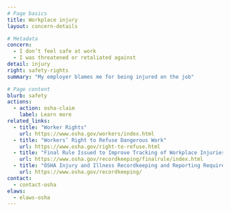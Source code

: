```yaml
---
# Page basics
title: Workplace injury
layout: concern-details

# Metadata
concern:
  - I don’t feel safe at work
  - I was threatened or retaliated against
detail: injury
right: safety-rights
summary: "My employer blames me for being injured on the job"

# Page content
blurb: safety
actions:
  - action: osha-claim
    label: Learn more
related_links:
  - title: "Worker Rights"
    url: https://www.osha.gov/workers/index.html
  - title: "Workers’ Right to Refuse Dangerous Work"
    url: https://www.osha.gov/right-to-refuse.html
  - title: "Final Rule Issued to Improve Tracking of Workplace Injuries and Illnesses"
    url: https://www.osha.gov/recordkeeping/finalrule/index.html
  - title: "OSHA Injury and Illness Recordkeeping and Reporting Requirements"
    url: https://www.osha.gov/recordkeeping/
contact:
  - contact-osha
elaws:
  - elaws-osha
---
```

